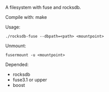 ﻿
A filesystem with fuse and rocksdb.
    
Compile with:
    make

Usage:

    ./rocksdb-fuse --dbpath=<path> <mountpoint>

Unmount:

    fusermount -u <mountpoint>
Depended:
* rocksdb
* fuse3.1 or upper
* boost